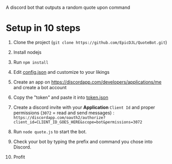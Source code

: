 A discord bot that outputs a random quote upon command  

# Setup in 10 steps

1. Clone the project (`git clone https://github.com/EpicDJL/QuoteBot.git`)

2. Install nodejs

3. Run `npm install`

4. Edit [config.json](config.json) and customize to your likings

5. Create an app on https://discordapp.com/developers/applications/me and create a bot account

6. Copy the "token" and paste it into [token.json](token.json)

7. Create a discord invite with your **Application** `Client Id` and proper permissions (`3072` = read and send messages) : `https://discordapp.com/oauth2/authorize?client_id=CLIENT_ID_GOES_HERE&scope=bot&permissions=3072`

8. Run `node quote.js` to start the bot.

9. Check your bot by typing the prefix and command you chose into Discord.

10. Profit
